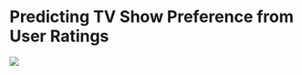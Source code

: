 # Predicting TV Show Preference from User Ratings
![](https://docs.google.com/viewer?url=https://github.com/MatthewWolff/AniClustering/raw/master/slides/slides.pdf)
